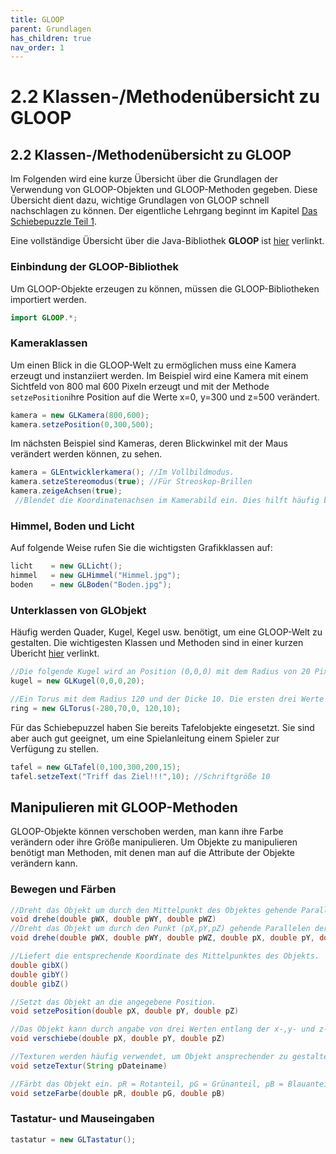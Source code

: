 ```yaml
---
title: GLOOP
parent: Grundlagen
has_children: true
nav_order: 1
---
```


# 2.2 Klassen-/Methodenübersicht zu GLOOP

## 2.2 Klassen-/Methodenübersicht zu GLOOP

Im Folgenden wird eine kurze Übersicht über die Grundlagen der Verwendung von GLOOP-Objekten und GLOOP-Methoden gegeben. Diese Übersicht dient dazu, wichtige Grundlagen von GLOOP schnell nachschlagen zu können. Der eigentliche Lehrgang beginnt im Kapitel [Das Schiebepuzzle Teil 1](../3.-schiebepuzzle-i/).

Eine vollständige Übersicht über die Java-Bibliothek **GLOOP** ist [hier](http://www.schulentwicklung.nrw.de/cms/upload/gloop/dokumentation/Komplettuebersicht_GLOOP_3.7.pdf) verlinkt.

### Einbindung der GLOOP-Bibliothek

Um GLOOP-Objekte erzeugen zu können, müssen die GLOOP-Bibliotheken importiert werden.

```java
import GLOOP.*;
```

### Kameraklassen

Um einen Blick in die GLOOP-Welt zu ermöglichen muss eine Kamera erzeugt und instanziiert werden. Im Beispiel wird eine Kamera mit einem Sichtfeld von 800 mal 600 Pixeln erzeugt und mit der Methode `setzePosition`ihre Position auf die Werte x=0, y=300 und z=500 verändert.

```java
kamera = new GLKamera(800,600);     
kamera.setzePosition(0,300,500);
```

Im nächsten Beispiel sind Kameras, deren Blickwinkel mit der Maus verändert werden können, zu sehen.

```java
kamera = GLEntwicklerkamera(); //Im Vollbildmodus.
kamera.setzeStereomodus(true); //Für Streoskop-Brillen
kamera.zeigeAchsen(true);
 //Blendet die Koordinatenachsen im Kamerabild ein. Dies hilft häufig bei der Orientierung im Raum.
```

### Himmel, Boden und Licht

Auf folgende Weise rufen Sie die wichtigsten Grafikklassen auf:

```java
licht    = new GLLicht();
himmel   = new GLHimmel("Himmel.jpg");
boden    = new GLBoden("Boden.jpg");
```

### Unterklassen von GLObjekt

Häufig werden Quader, Kugel, Kegel usw. benötigt, um eine GLOOP-Welt zu gestalten. Die wichtigesten Klassen und Methoden sind in einer kurzen Übericht [hier](http://www.schulentwicklung.nrw.de/cms/upload/gloop/dokumentation/Grundlagenuebersicht_GLOOP_3.7.pdf) verlinkt.

```java
//Die folgende Kugel wird an Position (0,0,0) mit dem Radius von 20 Pixeln erstellt.
kugel = new GLKugel(0,0,0,20);

//Ein Torus mit dem Radius 120 und der Dicke 10. Die ersten drei Werte geben wieder die Position des Ringes an.
ring = new GLTorus(-280,70,0, 120,10);
```

Für das Schiebepuzzel haben Sie bereits Tafelobjekte eingesetzt. Sie sind aber auch gut geeignet, um eine Spielanleitung einem Spieler zur Verfügung zu stellen.

```java
tafel = new GLTafel(0,100,300,200,15);
tafel.setzeText("Triff das Ziel!!!",10); //Schriftgröße 10
```

## Manipulieren mit GLOOP-Methoden

GLOOP-Objekte können verschoben werden, man kann ihre Farbe verändern oder ihre Größe manipulieren. Um Objekte zu manipulieren benötigt man Methoden, mit denen man auf die Attribute der Objekte verändern kann.

### Bewegen und Färben

```java
//Dreht das Objekt um durch den Mittelpunkt des Objektes gehende Parallelen der Koordinatenachsen.
void drehe(double pWX, double pWY, double pWZ)
//Dreht das Objekt um durch den Punkt (pX,pY,pZ) gehende Parallelen der Koordinatenachsen.
void drehe(double pWX, double pWY, double pWZ, double pX, double pY, double pZ)  

//Liefert die entsprechende Koordinate des Mittelpunktes des Objekts.
double gibX()
double gibY()
double gibZ()

//Setzt das Objekt an die angegebene Position.
void setzePosition(double pX, double pY, double pZ)

//Das Objekt kann durch angabe von drei Werten entlang der x-,y- und z-Achse verschoben werden.
void verschiebe(double pX, double pY, double pZ)

//Texturen werden häufig verwendet, um Objekt ansprechender zu gestalten. Die jpg- oder png-Datei muss im Projektordner liegen.
void setzeTextur(String pDateiname)

//Färbt das Objekt ein. pR = Rotanteil, pG = Grünanteil, pB = Blauanteil
void setzeFarbe(double pR, double pG, double pB)
```

### Tastatur- und Mauseingaben

```java
tastatur = new GLTastatur();
```
